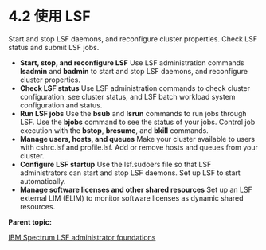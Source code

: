# 4.2 使用 LSF

Start and stop LSF daemons, and reconfigure cluster properties. Check LSF status and submit LSF jobs.

- **Start, stop, and reconfigure LSF**
  Use LSF administration commands **lsadmin** and **badmin** to start and stop LSF daemons, and reconfigure cluster properties.
- **Check LSF status**
  Use LSF administration commands to check cluster configuration, see cluster status, and LSF batch workload system configuration and status.
- **Run LSF jobs**
  Use the **bsub** and **lsrun** commands to run jobs through LSF. Use the **bjobs** command to see the status of your jobs. Control job execution with the **bstop**, **bresume**, and **bkill** commands.
- **Manage users, hosts, and queues**
  Make your cluster available to users with cshrc.lsf and profile.lsf. Add or remove hosts and queues from your cluster.
- **Configure LSF startup**
  Use the lsf.sudoers file so that LSF administrators can start and stop LSF daemons. Set up LSF to start automatically.
- **Manage software licenses and other shared resources**
  Set up an LSF external LIM (ELIM) to monitor software licenses as dynamic shared resources.

**Parent topic:**

[IBM Spectrum LSF administrator foundations](https://www.ibm.com/support/knowledgecenter/SSWRJV_10.1.0/lsf_welcome/lsf_kc_foundations_admin.html?view=kc)